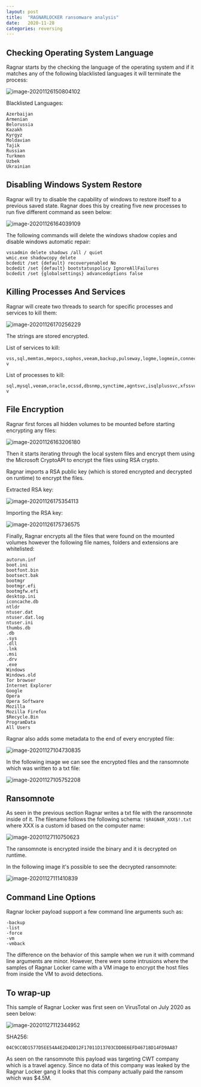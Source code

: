 ```yaml
---
layout: post
title:  "RAGNARLOCKER ransomware analysis"
date:   2020-11-28
categories: reversing
---
```


## Checking Operating System Language

Ragnar starts by the checking the language of the operating system and if it matches any of the following blacklisted languages it will terminate the process:

![image-20201126150804102](/assets/images/ragnarlocker/image-20201126150804102.png)

Blacklisted Languages:

```
Azerbaijan
Armenian
Belorussia
Kazakh
Kyrgyz
Moldavian
Tajik
Russian
Turkmen
Uzbek
Ukrainian
```

## Disabling Windows System Restore

Ragnar will try to disable the capability of windows to restore itself to a previous saved state. Ragnar does this by creating five new processes to run five different command as seen below:

![image-20201126164039109](/assets/images/ragnarlocker/image-20201126164039109.png)

The following commands will delete the windows shadow copies and disable windows automatic repair:

```
vssadmin delete shadows /all / quiet
wmic.exe shadowcopy delete
bcdedit /set {default} recoveryenabled No
bcdedit /set {default} bootstatuspolicy IgnoreAllFailures
bcdedit /set {globalsettings} advancedoptions false
```

## Killing Processes And Services

Ragnar will create two threads to search for specific processes and services to kill them:

![image-20201126170256229](/assets/images/ragnarlocker/image-20201126170256229.png) 

The strings are stored encrypted.

List of services to kill:

```
vss,sql,memtas,mepocs,sophos,veeam,backup,pulseway,logme,logmein,connectwise,splashtop,mysql,Dfs,vmms,vmcompute,Hyper-v
```

List of processes to kill:

```
sql,mysql,veeam,oracle,ocssd,dbsnmp,synctime,agntsvc,isqlplussvc,xfssvccon,mydesktopservice,ocautoupds,encsvc,firefox,tbirdconfig,mydesktopqos,ocomm,dbeng50,sqbcoreservice,excel,infopath,msaccess,mspub,onenote,outlook,powerpnt,steam,thebat,thunderbird,visio,winword,wordpad,EduLink2SIMS,bengine,benetns,beserver,pvlsvr,beremote,VxLockdownServer,postgres,fdhost,WSSADMIN,wsstracing,OWSTIMER,dfssvc.exe,dfsrs.exe,swc_service.exe,sophos,SAVAdminService,SavService.exe,Hyper-v
```

## File Encryption

Ragnar first forces all hidden volumes to be mounted before starting encrypting any files:

![image-20201126163206180](/assets/images/ragnarlocker/image-20201126163206180.png)

Then it starts iterating through the local system files and encrypt them using the Microsoft CryptoAPI to encrypt the files using RSA crypto.

Ragnar imports a RSA public key (which is stored encrypted and decrypted on runtime) to encrypt the files.

Extracted RSA key:

![image-20201126175354113](/assets/images/ragnarlocker/image-20201126175354113.png)

Importing the RSA key:

![image-20201126175736575](/assets/images/ragnarlocker/image-20201126175736575.png)

Finally, Ragnar encrypts all the files that were found on the mounted volumes however the following file names, folders and extensions are whitelisted:

```
autorun.inf
boot.ini
bootfont.bin
bootsect.bak
bootmgr
bootmgr.efi
bootmgfw.efi
desktop.ini
iconcache.db
ntldr
ntuser.dat
ntuser.dat.log
ntuser.ini
thumbs.db
.db
.sys
.dll
.lnk
.msi
.drv
.exe
Windows
Windows.old
Tor browser
Internet Explorer
Google
Opera
Opera Software
Mozilla
Mozilla Firefox
$Recycle.Bin
ProgramData
All Users
```

Ragnar also adds some metadata to the end of every encrypted file:

![image-20201127104730835](/assets/images/ragnarlocker/image-20201127104730835.png)

In the following image we can see the encrypted files and the ransomnote which was written to a txt file:

![image-20201127105752208](/assets/images/ragnarlocker/image-20201127105752208.png)

## Ransomnote

As seen in the previous section Ragnar writes a txt file with the ransomnote inside of it. The filename follows the following schema: `!$R4GN4R_XXX$!.txt` where XXX is a custom id based on the computer name:

![image-20201127110750623](/assets/images/ragnarlocker/image-20201127110750623.png)

The ransomnote is encrypted inside the binary and it is decrypted on runtime.

In the following image it's possible to see the decrypted ransomnote:

![image-20201127111410839](/assets/images/ragnarlocker/image-20201127111410839.png)

## Command Line Options

Ragnar locker payload support a few command line arguments such as:

```
-backup
-list
-force
-vm
-vmback
```

The difference on the behavior of this sample when we run it with command line arguments are minor. However, there were some intrusions where the samples of Ragnar Locker came with a VM image to encrypt the host files from inside the VM to avoid detections.

## To wrap-up

This sample of Ragnar Locker was first seen on VirusTotal on July 2020 as seen below:

![image-20201127112344952](/assets/images/ragnarlocker/image-20201127112344952.png)

SHA256:

```
04C9CC0D1577D5EE54A4E2D4DD12F17011D13703CDD0E6EFD46718D14FD9AA87
```

As seen on the ransomnote this payload was targeting CWT company which is a travel agency. Since no data of this company was leaked by the Ragnar Locker gang it looks that this company actually paid the ransom which was $4.5M.
